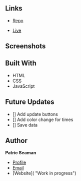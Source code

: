 <h1 align="center"><Javascript quiz></h1>

<p align="center"><project-description></p>

## Links

- [Repo](https://github.com/Patisasea/dayPlaner "<project-name> Repo")

- [Live](https://patisasea.github.io/dayPlaner/ "Live View")

## Screenshots






## Built With

- HTML
- CSS
- JavaScript

## Future Updates

- [] Add update buttons
- [] Add color change for times
- [] Save data

## Author

**Patric Seaman**

- [Profile](https://github.com/Patisasea "Patric Seaman")
- [Email](patisasea@gmail.com?subject=Hi "Hi!")
- [Website]( "Work in progress")
